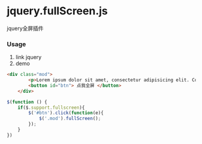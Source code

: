 jquery.fullScreen.js
============

jquery全屏插件

### Usage

1. link jquery
2. demo
```html
<div class="mod">
        <p>Lorem ipsum dolor sit amet, consectetur adipisicing elit. Consectetur, veniam modi debitis sed officia beatae iure nam iusto eaque esse voluptatibus, accusamus eos mollitia at omnis asperiores adipisci incidunt autem!</p>
        <button id="btn"> 点我全屏 </button>
    </div>
```

```javascript
$(function () {
    if($.support.fullscreen){
        $('#btn').click(function(e){
            $('.mod').fullScreen();
        });
    }
})
```
